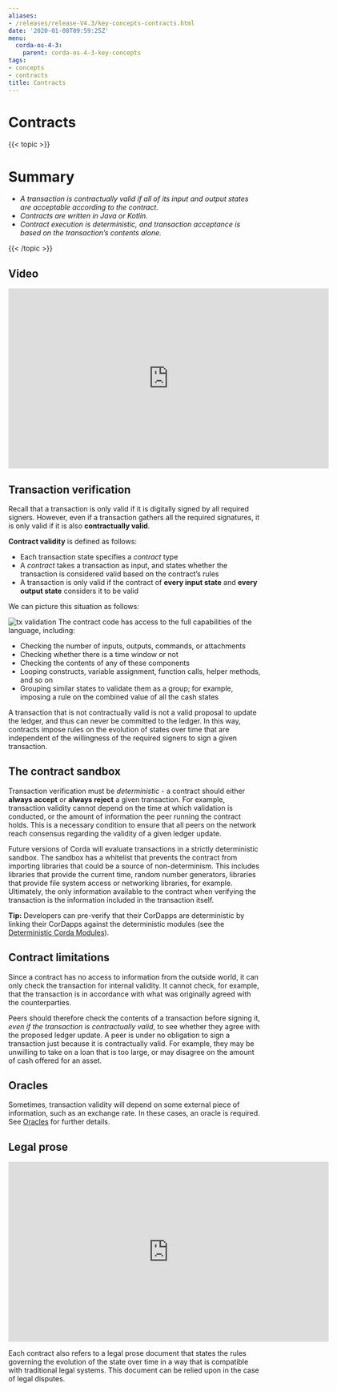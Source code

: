 ```yaml
---
aliases:
- /releases/release-V4.3/key-concepts-contracts.html
date: '2020-01-08T09:59:25Z'
menu:
  corda-os-4-3:
    parent: corda-os-4-3-key-concepts
tags:
- concepts
- contracts
title: Contracts
---
```



# Contracts


{{< topic >}}

# Summary


* *A transaction is contractually valid if all of its input and output states are acceptable according to the contract.*
* *Contracts are written in Java or Kotlin.*
* *Contract execution is deterministic, and transaction acceptance is based on the transaction’s contents alone.*


{{< /topic >}}

## Video

<iframe src="https://player.vimeo.com/video/214168839" width="640" height="360" frameborder="0" webkitallowfullscreen="true" mozallowfullscreen="true" allowfullscreen="true"></iframe>


<p></p>


## Transaction verification

Recall that a transaction is only valid if it is digitally signed by all required signers. However, even if a
transaction gathers all the required signatures, it is only valid if it is also **contractually valid**.

**Contract validity** is defined as follows:


* Each transaction state specifies a *contract* type
* A *contract* takes a transaction as input, and states whether the transaction is considered valid based on the
contract’s rules
* A transaction is only valid if the contract of **every input state** and **every output state** considers it to be
valid

We can picture this situation as follows:

![tx validation](/en/images/tx-validation.png "tx validation")
The contract code has access to the full capabilities of the language,
including:


* Checking the number of inputs, outputs, commands, or attachments
* Checking whether there is a time window or not
* Checking the contents of any of these components
* Looping constructs, variable assignment, function calls, helper methods, and so on
* Grouping similar states to validate them as a group; for example, imposing a rule on the combined value of all the cash
states

A transaction that is not contractually valid is not a valid proposal to update the ledger, and thus can never be
committed to the ledger. In this way, contracts impose rules on the evolution of states over time that are
independent of the willingness of the required signers to sign a given transaction.


## The contract sandbox

Transaction verification must be *deterministic* - a contract should either **always accept** or **always reject** a
given transaction. For example, transaction validity cannot depend on the time at which validation is conducted, or
the amount of information the peer running the contract holds. This is a necessary condition to ensure that all peers
on the network reach consensus regarding the validity of a given ledger update.

Future versions of Corda will evaluate transactions in a strictly deterministic sandbox. The sandbox has a whitelist that
prevents the contract from importing libraries that could be a source of non-determinism. This includes libraries
that provide the current time, random number generators, libraries that provide file system access or networking
libraries, for example. Ultimately, the only information available to the contract when verifying the transaction is
the information included in the transaction itself.

**Tip:** Developers can pre-verify that their CorDapps are deterministic by linking their CorDapps against the deterministic modules
(see the [Deterministic Corda Modules](deterministic-modules.md)).


## Contract limitations

Since a contract has no access to information from the outside world, it can only check the transaction for internal
validity. It cannot check, for example, that the transaction is in accordance with what was originally agreed with the
counterparties.

Peers should therefore check the contents of a transaction before signing it, *even if the transaction is
contractually valid*, to see whether they agree with the proposed ledger update. A peer is under no obligation to
sign a transaction just because it is contractually valid. For example, they may be unwilling to take on a loan that
is too large, or may disagree on the amount of cash offered for an asset.


## Oracles

Sometimes, transaction validity will depend on some external piece of information, such as an exchange rate. In
these cases, an oracle is required. See [Oracles](key-concepts-oracles.md) for further details.


## Legal prose

<iframe src="https://player.vimeo.com/video/213879293" width="640" height="360" frameborder="0" webkitallowfullscreen="true" mozallowfullscreen="true" allowfullscreen="true"></iframe>


<p></p>

Each contract also refers to a legal prose document that states the rules governing the evolution of the state over
time in a way that is compatible with traditional legal systems. This document can be relied upon in the case of
legal disputes.

